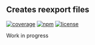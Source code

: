 ## Creates reexport files

[![coverage](https://img.shields.io/codecov/c/gh/dkazakov8/dk-file-generator/master)](https://codecov.io/gh/dkazakov8/dk-file-generator)
[![npm](https://img.shields.io/npm/v/dk-file-generator)](https://www.npmjs.com/package/dk-file-generator)
[![license](https://img.shields.io/npm/l/dk-file-generator)](https://github.com/dkazakov8/dk-file-generator/blob/master/LICENSE)

Work in progress